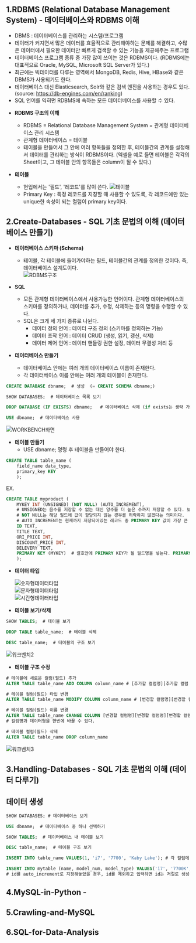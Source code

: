 1.RDBMS (Relational Database Management System) - 데이터베이스와 RDBMS 이해
----------------------------
- DBMS : 데이터베이스를 관리하는 시스템/프로그램
- 데이터가 커지면서 많은 데이터를 효율적으로 관리해야하는 문제를 해결하고, 수많은 데이터에서 필요한 데이터만 빠르게 검색할 수 있는 기능을 제공해주는 프로그램
- 데이터베이스 프로그램 종류 중 가장 많이 쓰이는 것은 RDBMS이다. (RDBMS에는 대표적으로 Oracle, MySQL, Microsoft SQL Server가 있다.)
- 최근에는 빅데이터를 다루는 영역에서 MongoDB, Redis, Hive, HBase와 같은 DBMS가 사용되기도 한다.  
- 데이터베이스 대신 Elasticsearch, Solr와 같은 검색 엔진을 사용하는 경우도 있다.  
(source: https://db-engines.com/en/ranking)  
- SQL 언어를 익히면 RDBMS에 속하는 모든 데이터베이스를 사용할 수 있다.

* **RDBMS 구조의 이해**
  - RDBMS = Relational Database Management System = 관계형 데이터베이스 관리 시스템
  - 관계형 데이터베이스 = 테이블
  - 테이블을 만들어서 그 안에 여러 항목들을 정의한 후, 테이블간의 관계를 설정해서 데이터를 관리하는 방식이 RDBMS이다. (엑셀을 예로 들면 테이블은 각각의 Sheet이고, 그 테이블 안의 항목들은 column이 될 수 있다.)  

* **테이블**
  - 현업에서는 '필드', '레코드'를 많이 쓴다.
![테이블](https://user-images.githubusercontent.com/58073455/73455942-548e2f00-43b4-11ea-95d3-03583e5ee3ab.png)
  - Primary Key : 특정 레코드를 지칭할 때 사용할 수 있도록, 각 레코드에만 있는 unique한 속성이 되는 컬럼이 primary key이다.
  

2.Create-Databases  - SQL 기초 문법의 이해 (데이터베이스 만들기)
----------------------------
* **데이터베이스 스키마 (Schema)**
  - 테이블, 각 테이블에 들어가야하는 필드, 테이블간의 관계를 정의한 것이다. 즉, 데이터베이스 설계도이다.  
![RDBMS구조](https://user-images.githubusercontent.com/58073455/73455432-6ae7bb00-43b3-11ea-95e6-0a5a70be0550.png)  

* **SQL**
  - 모든 관계형 데이터베이스에서 사용가능한 언어이다. 관계형 데이터베이스의 스키마를 정의하거나, 데이터를 추가, 수정, 삭제하는 등의 명령을 수행할 수 있다.
  - SQL은 크게 세 가지 종류로 나뉜다.
    - 데이터 정의 언어 : 데이터 구조 정의 (스키마를 정의하는 기능)
    - 데이터 조작 언어 : 데이터 CRUD (생성, 읽기, 갱신, 삭제)
    - 데이터 제어 언어 : 데이터 핸들링 권한 설정, 데이터 무결성 처리 등

* **데이터베이스 만들기**
  - 데이터베이스 안에는 여러 개의 데이터베이스 이름이 존재한다.
  - 각 데이터베이스 이름 안에는 여러 개의 테이블이 존재한다.  
  
~~~sql
CREATE DATABASE dbname;  # 생성  (= CREATE SCHEMA dbname;)  
~~~~  

~~~sql
SHOW DATABASES;  # 데이터베이스 목록 보기  
~~~~  

~~~sql
DROP DATABASE (IF EXISTS) dbname;   # 데이터베이스 삭제 (if exists는 생략 가능)   
~~~~  

~~~sql
USE dbname;  # 데이터베이스 사용  
~~~~  

  ![WORKBENCH화면](https://user-images.githubusercontent.com/58073455/73460812-712e6500-43bc-11ea-8208-7a8facfa6eb6.PNG)  
  
* **테이블 만들기**
  - USE dbname; 명령 후 테이블을 만들어야 한다.

~~~sql
CREATE TABLE table_name (
    field_name data_type, 
    primary_key KEY
    );
~~~    
 
 EX.
~~~sql
CREATE TABLE myproduct (
    MYKEY INT (UNSIGNED) (NOT NULL) (AUTO_INCREMENT),
    # UNSIGNED는 음수를 저장할 수 없는 대신 양수를 더 높은 수까지 저장할 수 있다. 보통 PRIMARY KEY가 되는 필드는 UNSIGNED인 경우가 많다.
    # NOT NULL는 해당 필드에 값이 할당되지 않는 경우를 허락하지 않겠다는 의미이다.
    # AUTO_INCREMENT는 현재까지 저장되어있는 레코드 중 PRIMARY KEY 값이 가장 큰 것에 1을 더하는 것을 의미한다. (새로운 레코드가 들어왔을 때, 자동으로 PRIMARY KEY 값을 지정해주기 위함이다.)
    ID TEXT,
    TITLE TEXT,
    ORI_PRICE INT,
    DISCOUNT_PRICE INT,
    DELEVERY TEXT,
    PRIMARY KEY (MYKEY)  # 괄호안에 PRIMARY KEY가 될 필드명을 넣는다. PRIMARY KEY는 NULL값이 들어가면 안된다.
    );
~~~~  

* **데이터 타입**  
  
  ![숫자형데이터타입](https://user-images.githubusercontent.com/58073455/73470547-67602e00-43cb-11ea-8405-02c55d568d69.png)  
  ![문자형데이터타입](https://user-images.githubusercontent.com/58073455/73470586-73e48680-43cb-11ea-86c3-1ba10625668d.png)  
  ![시간형데이터타입](https://user-images.githubusercontent.com/58073455/73470613-7c3cc180-43cb-11ea-9b9c-4cff254b9b2e.png)  
  

* **테이블 보기/삭제**

~~~sql
SHOW TABLES;  # 테이블 보기
~~~  

~~~sql
DROP TABLE table_name;  # 테이블 삭제
~~~  

~~~sql
DESC table_name;  # 테이블의 구조 보기
~~~~  

![워크벤치2](https://user-images.githubusercontent.com/58073455/73472780-ef940280-43ce-11ea-9275-1d1fd8688b63.PNG)


* **테이블 구조 수정**

~~~sql
# 테이블에 새로운 컬럼(필드) 추가
ALTER TABLE table_name ADD COLUMN column_name # [추가할 컬럼명][추가할 컬럼 데이터형]
~~~

~~~sql
# 테이블 컬럼(필드) 타입 변경
ALTER TABLE table_name MODIFY COLUMN column_name # [변경할 컬럼명][변경할 컬럼 데이터형]
~~~

~~~sql
# 테이블 컬럼(필드) 이름 변경
ALTER TABLE table_name CHANGE COLUMN [변경할 컬럼명][변경할 컬럼명][변경할 컬럼 데이터형]
# 컬럼명과 데이터형을 한번에 바꿀 수 있다.
~~~

~~~sql
# 테이블 컬럼(필드) 삭제
ALTER TABLE table_name DROP column_name
~~~

![워크벤치3](https://user-images.githubusercontent.com/58073455/73475114-13594780-43d3-11ea-89aa-d5f13bcb92b1.PNG)


3.Handling-Databases  - SQL 기초 문법의 이해 (데이터 다루기)
----------------------------
## 데이터 생성
~~~sql
SHOW DATABASES; # 데이터베이스 보기

USE dbname;  # 데이터베이스 중 하나 선택하기

SHOW TABLES;  # 데이터베이스 내 테이블 보기

DESC table_name;  # 테이블 구조 보기 

INSERT INTO table_name VALUES(1, 'i7', '7700', 'Kaby Lake'); # 각 컬럼에 들어갈 value 입력

INSERT INTO mytable (name, model_num, model_type) VALUES('i7', '7700K', 'Kaby Lake');
# id를 auto_increment로 지정해놓았을 경우, id를 제외하고 입력하면 id는 저절로 생성됨
~~~


4.MySQL-in-Python -   
----------------------------



5.Crawling-and-MySQL  
----------------------------



6.SQL-for-Data-Analysis  
----------------------------

